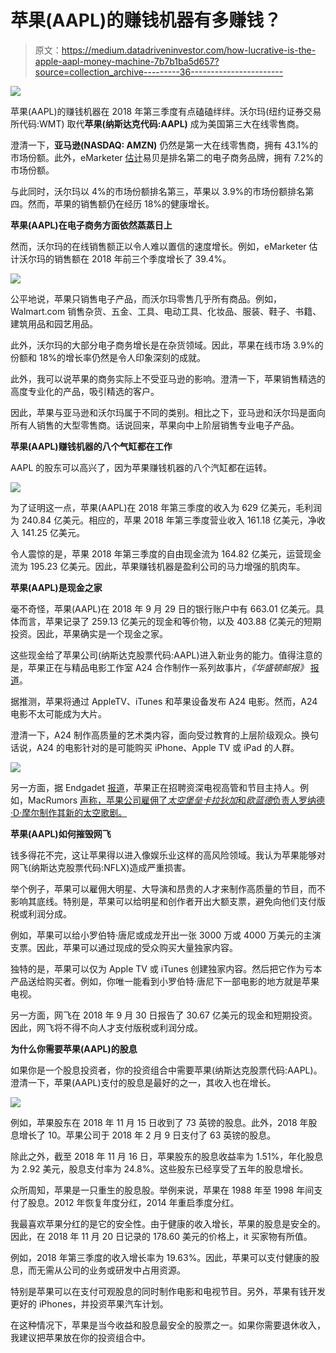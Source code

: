 # 苹果(AAPL)的赚钱机器有多赚钱？

> 原文：<https://medium.datadriveninvestor.com/how-lucrative-is-the-apple-aapl-money-machine-7b7b1ba5d657?source=collection_archive---------36----------------------->

[![](img/04c49d622c7f351ec055008ef2df12dc.png)](http://www.track.datadriveninvestor.com/DDIBeta11-21)

苹果(AAPL)的赚钱机器在 2018 年第三季度有点磕磕绊绊。沃尔玛(纽约证券交易所代码:WMT) 取代**苹果(纳斯达克代码:AAPL)** 成为美国第三大在线零售商。

澄清一下，**亚马逊(NASDAQ: AMZN)** 仍然是第一大在线零售商，拥有 43.1%的市场份额。此外，eMarketer [估计](https://retail.emarketer.com/article/walmart-overtakes-apple-no-3-e-tailer-us/5bec6a2cb979f109c0bb101a?ecid=NL1014)易贝是排名第二的电子商务品牌，拥有 7.2%的市场份额。

与此同时，沃尔玛以 4%的市场份额排名第三，苹果以 3.9%的市场份额排名第四。然而，苹果的销售额仍在经历 18%的健康增长。

**苹果(AAPL)在电子商务方面依然蒸蒸日上**

然而，沃尔玛的在线销售额正以令人难以置信的速度增长。例如，eMarketer 估计沃尔玛的销售额在 2018 年前三个季度增长了 39.4%。

![](img/29c897eabd603e606ff4b35693052e1b.png)

公平地说，苹果只销售电子产品，而沃尔玛零售几乎所有商品。例如，Walmart.com 销售杂货、五金、工具、电动工具、化妆品、服装、鞋子、书籍、建筑用品和园艺用品。

此外，沃尔玛的大部分电子商务增长是在杂货领域。因此，苹果在线市场 3.9%的份额和 18%的增长率仍然是令人印象深刻的成就。

此外，我可以说苹果的商务实际上不受亚马逊的影响。澄清一下，苹果销售精选的高度专业化的产品，吸引精选的客户。

因此，苹果与亚马逊和沃尔玛属于不同的类别。相比之下，亚马逊和沃尔玛是面向所有人销售的大型零售商。话说回来，苹果向中上阶层销售专业电子产品。

**苹果(AAPL)赚钱机器的八个气缸都在工作**

AAPL 的股东可以高兴了，因为苹果赚钱机器的八个汽缸都在运转。

![](img/aed32a39d33241dccc2fe2c4773b94f6.png)

为了证明这一点，苹果(AAPL)在 2018 年第三季度的收入为 629 亿美元，毛利润为 240.84 亿美元。相应的，苹果 2018 年第三季度营业收入 161.18 亿美元，净收入 141.25 亿美元。

令人震惊的是，苹果 2018 年第三季度的自由现金流为 164.82 亿美元，运营现金流为 195.23 亿美元。因此，苹果赚钱机器是盈利公司的马力增强的肌肉车。

**苹果(AAPL)是现金之家**

毫不奇怪，苹果(AAPL)在 2018 年 9 月 29 日的银行账户中有 663.01 亿美元。具体而言，苹果记录了 259.13 亿美元的现金和等价物，以及 403.88 亿美元的短期投资。因此，苹果确实是一个现金之家。

这些现金给了苹果公司(纳斯达克股票代码:AAPL)进入新业务的能力。值得注意的是，苹果正在与精品电影工作室 A24 合作制作一系列故事片，*《华盛顿邮报》* [报道](https://www.washingtonpost.com/business/2018/11/16/how-apple-is-suddenly-player-an-unlikely-hollywood-realm/?utm_term=.cc4c05e2c79b)。

据推测，苹果将通过 AppleTV、iTunes 和苹果设备发布 A24 电影。然而，A24 电影不太可能成为大片。

澄清一下，A24 制作高质量的艺术类内容，面向受过教育的上层阶级观众。换句话说，A24 的电影针对的是可能购买 iPhone、Apple TV 或 iPad 的人群。

![](img/364dce99911fde953ab261b59a626a36.png)

另一方面，据 Endgadet [报道](https://www.engadget.com/2018/03/02/apple-hires-sony-tv-executive-for-latin-american-programming/)，苹果正在招聘资深电视高管和节目主持人。例如，MacRumors [声称，苹果公司雇佣了*太空堡垒卡拉狄加*和*欧蓝德*负责人罗纳德·D·摩尔制作其新的太空歌剧。](https://www.macrumors.com/2018/08/14/apple-sci-fi-series-ronald-moore-casting/)

**苹果(AAPL)如何摧毁网飞**

钱多得花不完，这让苹果得以进入像娱乐业这样的高风险领域。我认为苹果能够对网飞(纳斯达克股票代码:NFLX)造成严重损害。

举个例子，苹果可以雇佣大明星、大导演和昂贵的人才来制作高质量的节目，而不影响其底线。特别是，苹果可以给明星和创作者开出大额支票，避免向他们支付版税或利润分成。

例如，苹果可以给小罗伯特·唐尼或成龙开出一张 3000 万或 4000 万美元的主演支票。因此，苹果可以通过现成的受众购买大量独家内容。

独特的是，苹果可以仅为 Apple TV 或 iTunes 创建独家内容。然后把它作为亏本产品送给购买者。例如，你唯一能看到小罗伯特·唐尼下一部电影的地方就是苹果电视。

另一方面，网飞在 2018 年 9 月 30 日报告了 30.67 亿美元的现金和短期投资。因此，网飞将不得不向人才支付版税或利润分成。

**为什么你需要苹果(AAPL)的股息**

如果你是一个股息投资者，你的投资组合中需要苹果(纳斯达克股票代码:AAPL)。澄清一下，苹果(AAPL)支付的股息是最好的之一，其收入也在增长。

![](img/a0c9d380e4726f38482f618cf93fa9d7.png)

例如，苹果股东在 2018 年 11 月 15 日收到了 73 英镑的股息。此外，2018 年股息增长了 10。苹果公司于 2018 年 2 月 9 日支付了 63 英镑的股息。

除此之外，截至 2018 年 11 月 16 日，苹果股东的股息收益率为 1.51%，年化股息为 2.92 美元，股息支付率为 24.8%。这些股东已经享受了五年的股息增长。

众所周知，苹果是一只重生的股息股。举例来说，苹果在 1988 年至 1998 年间支付了股息。2012 年恢复年度分红，2014 年重启季度分红。

我最喜欢苹果分红的是它的安全性。由于健康的收入增长，苹果的股息是安全的。因此，在 2018 年 11 月 20 日记录的 178.60 美元的价格上，it 买家物有所值。

例如，2018 年第三季度的收入增长率为 19.63%。因此，苹果可以支付健康的股息，而无需从公司的业务或研发中占用资源。

特别是苹果可以在支付可观股息的同时制作电影和电视节目。另外，苹果有钱开发更好的 iPhones，并投资苹果汽车计划。

在这种情况下，苹果是当今收益和股息最安全的股票之一。如果你需要退休收入，我建议把苹果放在你的投资组合中。
